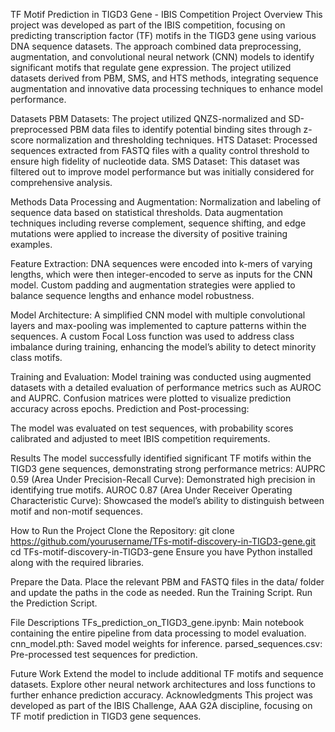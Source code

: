 TF Motif Prediction in TIGD3 Gene - IBIS Competition
Project Overview
This project was developed as part of the IBIS competition, focusing on predicting transcription factor (TF) motifs in the TIGD3 gene using various DNA sequence datasets. The approach combined data preprocessing, augmentation, and convolutional neural network (CNN) models to identify significant motifs that regulate gene expression. The project utilized datasets derived from PBM, SMS, and HTS methods, integrating sequence augmentation and innovative data processing techniques to enhance model performance.

Datasets
PBM Datasets: The project utilized QNZS-normalized and SD-preprocessed PBM data files to identify potential binding sites through z-score normalization and thresholding techniques.
HTS Dataset: Processed sequences extracted from FASTQ files with a quality control threshold to ensure high fidelity of nucleotide data.
SMS Dataset: This dataset was filtered out to improve model performance but was initially considered for comprehensive analysis.

Methods
Data Processing and Augmentation:
Normalization and labeling of sequence data based on statistical thresholds.
Data augmentation techniques including reverse complement, sequence shifting, and edge mutations were applied to increase the diversity of positive training examples.

Feature Extraction:
DNA sequences were encoded into k-mers of varying lengths, which were then integer-encoded to serve as inputs for the CNN model.
Custom padding and augmentation strategies were applied to balance sequence lengths and enhance model robustness.

Model Architecture:
A simplified CNN model with multiple convolutional layers and max-pooling was implemented to capture patterns within the sequences.
A custom Focal Loss function was used to address class imbalance during training, enhancing the model’s ability to detect minority class motifs.

Training and Evaluation:
Model training was conducted using augmented datasets with a detailed evaluation of performance metrics such as AUROC and AUPRC.
Confusion matrices were plotted to visualize prediction accuracy across epochs.
Prediction and Post-processing:

The model was evaluated on test sequences, with probability scores calibrated and adjusted to meet IBIS competition requirements.

Results
The model successfully identified significant TF motifs within the TIGD3 gene sequences, demonstrating strong performance metrics:
AUPRC 0.59 (Area Under Precision-Recall Curve): Demonstrated high precision in identifying true motifs.
AUROC 0.87 (Area Under Receiver Operating Characteristic Curve): Showcased the model’s ability to distinguish between motif and non-motif sequences.

How to Run the Project
Clone the Repository:
git clone https://github.com/yourusername/TFs-motif-discovery-in-TIGD3-gene.git
cd TFs-motif-discovery-in-TIGD3-gene
Ensure you have Python installed along with the required libraries.

Prepare the Data.
Place the relevant PBM and FASTQ files in the data/ folder and update the paths in the code as needed.
Run the Training Script.
Run the Prediction Script.

File Descriptions
TFs_prediction_on_TIGD3_gene.ipynb: Main notebook containing the entire pipeline from data processing to model evaluation.
cnn_model.pth: Saved model weights for inference.
parsed_sequences.csv: Pre-processed test sequences for prediction.

Future Work
Extend the model to include additional TF motifs and sequence datasets.
Explore other neural network architectures and loss functions to further enhance prediction accuracy.
Acknowledgments
This project was developed as part of the IBIS Challenge, AAA G2A discipline, focusing on TF motif prediction in TIGD3 gene sequences.
